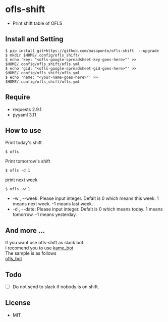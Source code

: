 # ofls-shift
- Print shift table of OFLS

## Install and Setting

```
$ pip install git+https://github.com/masaponto/ofls-shift  --upgrade
$ mkdir $HOME/.config/ofls_shift/
$ echo 'key: "<ofls-google-spreadsheet-key-goes-here>"' >> $HOME/.config/ofls_shift/ofls.yml
$ echo 'gid: "<ofls-google-spreadsheet-gid-goes-here>"' >> $HOME/.config/ofls_shift/ofls.yml
$ echo 'name: "<your-name-goes-here>"' >> $HOME/.config/ofls_shift/ofls.yml
```

## Require
- requests 2.9.1
- pyyaml 3.11

## How to use
Print today's shift  
```
$ ofls
```  

Print tomorrow's shift  
```
$ ofls -d 1
```  

print next week  
```
$ ofls -w 1
```

- \-w , \--week: Please input integer. Defalt is 0 which means this week. 1 means next week. -1 means last week.
- \-d , \--date: Please input integer. Defalt is 0 which means today. 1 means tomorrow. -1 means yesterday.


## And more ...
If you want use ofls-shift as slack bot.   
I recomend you to use [kame_bot](https://github.com/masaponto/kamebot)  
The sample is as follows  
[ofls_bot](https://gist.github.com/masaponto/7057bd59d07a236b463299c08fd616c5)  

## Todo
- [ ] Do not send to slack if nobody is on shift.

## License
- MIT
